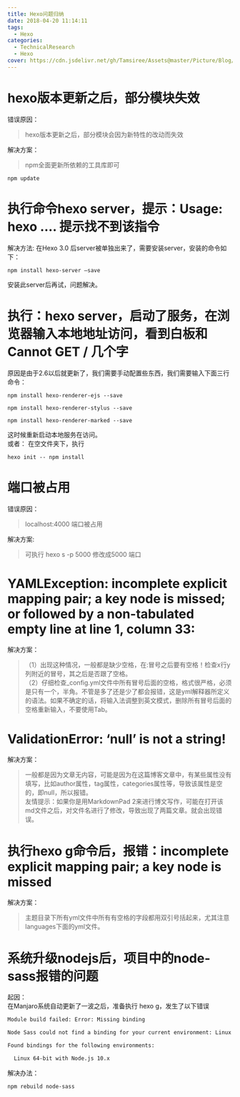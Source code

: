 ```yaml
---
title: Hexo问题归纳
date: 2018-04-20 11:14:11
tags:
  - Hexo
categories:
  - TechnicalResearch
  - Hexo
cover: https://cdn.jsdelivr.net/gh/Tamsiree/Assets@master/Picture/Blog/Cover/wallhaven-6kogj6.jpg
---
```

# hexo版本更新之后，部分模块失效
错误原因：  
> hexo版本更新之后，部分模块会因为新特性的改动而失效

解决方案：  
> npm全面更新所依赖的工具库即可

```
npm update
```

# 执行命令hexo server，提示：Usage: hexo …. 提示找不到该指令
解决方法: 在Hexo 3.0 后server被单独出来了，需要安装server，安装的命令如下：  
```
npm install hexo-server –save  
```

安装此server后再试，问题解决。

# 执行：hexo server，启动了服务，在浏览器输入本地地址访问，看到白板和Cannot GET / 几个字

原因是由于2.6以后就更新了，我们需要手动配置些东西，我们需要输入下面三行命令：

```
npm install hexo-renderer-ejs --save

npm install hexo-renderer-stylus --save

npm install hexo-renderer-marked --save
```

这时候重新启动本地服务在访问。  
或者： 在空文件夹下，执行  
```
hexo init -- npm install
```

# 端口被占用  
错误原因：  
> localhost:4000 端口被占用  

解决方案:  
> 可执行 hexo s -p 5000 修改成5000 端口

# YAMLException: incomplete explicit mapping pair; a key node is missed; or followed by a non-tabulated empty line at line 1, column 33:

解决方案：  
> （1）出现这种情况，一般都是缺少空格，在:冒号之后要有空格！检查x行y列附近的冒号，其之后是否跟了空格。  
> （2）仔细检查_config.yml文件中所有冒号后面的空格，格式很严格，必须是只有一个，半角。不管是多了还是少了都会报错，这是yml解释器所定义的语法。如果不确定的话，将输入法调整到英文模式，删除所有冒号后面的空格重新输入，不要使用Tab。

# ValidationError: ‘null’ is not a string!

解决方案：  
> 一般都是因为文章无内容，可能是因为在这篇博客文章中，有某些属性没有填写，比如author属性，tag属性，categories属性等，导致该属性是空的，即null，所以报错。  
> 友情提示：如果你是用MarkdownPad 2来进行博文写作，可能在打开该md文件之后，对文件名进行了修改，导致出现了两篇文章。就会出现错误。

# 执行hexo g命令后，报错：incomplete explicit mapping pair; a key node is missed

解决方案：  
> 主题目录下所有yml文件中所有有空格的字段都用双引号括起来，尤其注意languages下面的yml文件。

# 系统升级nodejs后，项目中的node-sass报错的问题
起因：  
在Manjaro系统自动更新了一波之后，准备执行 hexo g，发生了以下错误


```zsh
Module build failed: Error: Missing binding 

Node Sass could not find a binding for your current environment: Linux 64-bit with Node.js 13.x

Found bindings for the following environments:

  Linux 64-bit with Node.js 10.x
```

解决办法：  

```zsh
npm rebuild node-sass
```